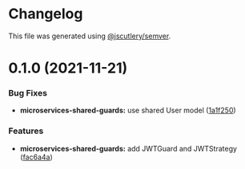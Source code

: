 # Changelog

This file was generated using [@jscutlery/semver](https://github.com/jscutlery/semver).

# 0.1.0 (2021-11-21)


### Bug Fixes

* **microservices-shared-guards:** use shared User model ([1a1f250](https://github.com/getlarge/ticketing/commit/1a1f2504ebe8d3edf88a424aa250dd56bca662af))


### Features

* **microservices-shared-guards:** add JWTGuard and JWTStrategy ([fac6a4a](https://github.com/getlarge/ticketing/commit/fac6a4a107d5fca888228abba241404f2211ea0d))
